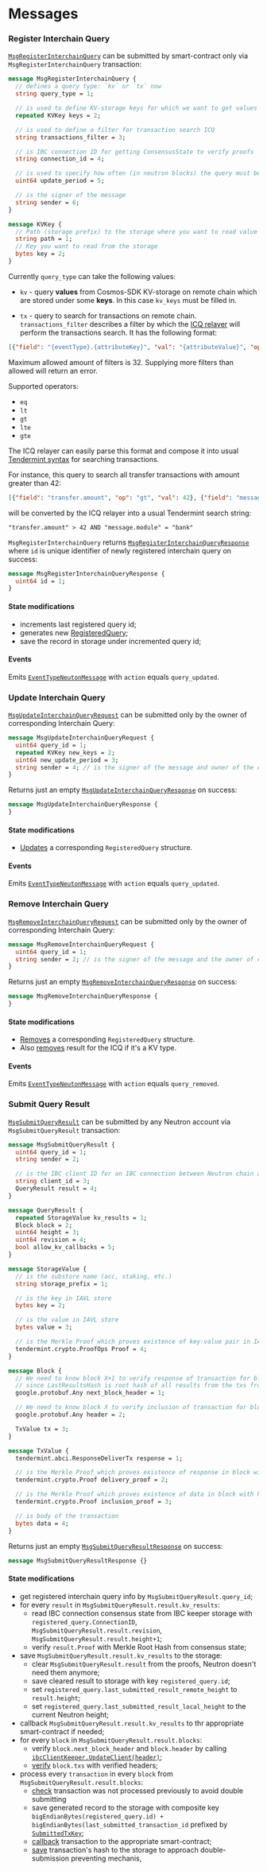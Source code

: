 # Messages

### Register Interchain Query

[`MsgRegisterInterchainQuery`](https://github.com/neutron-org/neutron/blob/dd812d6a05f4036a789cdb4b895020e73543702e/proto/interchainqueries/tx.proto#L23) can be submitted by smart-contract only via `MsgRegisterInterchainQuery` transaction:

```protobuf
message MsgRegisterInterchainQuery {
  // defines a query type: `kv` or `tx` now
  string query_type = 1;

  // is used to define KV-storage keys for which we want to get values from remote chain
  repeated KVKey keys = 2;

  // is used to define a filter for transaction search ICQ
  string transactions_filter = 3;

  // is IBC connection ID for getting ConsensusState to verify proofs
  string connection_id = 4;

  // is used to specify how often (in neutron blocks) the query must be updated
  uint64 update_period = 5;

  // is the signer of the message
  string sender = 6;
}

message KVKey {
  // Path (storage prefix) to the storage where you want to read value by key (usually name of cosmos-sdk module: 'staking', 'bank', etc.)
  string path = 1;
  // Key you want to read from the storage
  bytes key = 2;
}
```

Currently `query_type` can take the following values:
* `kv` - query **values** from Cosmos-SDK KV-storage on remote chain which are stored under some **keys**. In this case `kv_keys` must be filled in.

* `tx` - query to search for transactions on remote chain. `transactions_filter` describes a filter by which the [ICQ relayer](/relaying/icq-relayer) will perform the transactions search. It has the following format:
```json
[{"field": "{eventType}.{attributeKey}", "val": "{attributeValue}", "op": "gte"}, ...]
```

Maximum allowed amount of filters is 32. Supplying more filters than allowed will return an error.

Supported operators:
* `eq`
* `lt`
* `gt`
* `lte`
* `gte`

The ICQ relayer can easily parse this format and compose it into usual [Tendermint syntax](https://docs.tendermint.com/v0.33/app-dev/indexing-transactions.html#querying-transactions) for searching transactions.

For instance, this query to search all transfer transactions with amount greater than 42:
```json
[{"field": "transfer.amount", "op": "gt", "val": 42}, {"field": "message.module", "op": "eq", "val": "bank"}]
```
will be converted by the ICQ relayer into a usual Tendermint search string:
```
"transfer.amount" > 42 AND "message.module" = "bank"
```

`MsgRegisterInterchainQuery` returns [`MsgRegisterInterchainQueryResponse`](https://github.com/neutron-org/neutron/blob/4313d35f8082dc124c5fe9491870720bbd3a5052/proto/interchainqueries/tx.proto#L42) where `id` is unique identifier of newly registered interchain query on success:
```protobuf
message MsgRegisterInterchainQueryResponse { 
  uint64 id = 1; 
}
```

#### State modifications
* increments last registered query id;
* generates new [RegisteredQuery](https://github.com/neutron-org/neutron/blob/c8503c3c17df3c5ca24abeeafaba9123c28395ac/proto/interchainqueries/genesis.proto#L10);
* save the record in storage under incremented query id;

#### Events
Emits [`EventTypeNeutonMessage`](/neutron/interchain-queries/events#eventtypeneutronmessage) with `action` equals `query_updated`.

### Update Interchain Query

[`MsgUpdateInterchainQueryRequest`](https://github.com/neutron-org/neutron/blob/dd812d6a05f4036a789cdb4b895020e73543702e/proto/interchainqueries/tx.proto#L111) can be submitted only by the owner of corresponding Interchain Query:
```protobuf
message MsgUpdateInterchainQueryRequest {
  uint64 query_id = 1;
  repeated KVKey new_keys = 2;
  uint64 new_update_period = 3;
  string sender = 4; // is the signer of the message and owner of the corresponding ICQ
}
```

Returns just an empty [`MsgUpdateInterchainQueryResponse`](https://github.com/neutron-org/neutron/blob/dd812d6a05f4036a789cdb4b895020e73543702e/proto/interchainqueries/tx.proto#L117) on success:
```protobuf
message MsgUpdateInterchainQueryResponse {
}
```

#### State modifications
* [Updates](https://github.com/neutron-org/neutron/blob/dd812d6a05f4036a789cdb4b895020e73543702e/x/interchainqueries/keeper/msg_server.go#L130) a corresponding `RegisteredQuery` structure.

#### Events
Emits [`EventTypeNeutonMessage`](/neutron/interchain-queries/events#eventtypeneutronmessage) with `action` equals `query_updated`.


### Remove Interchain Query

[`MsgRemoveInterchainQueryRequest`](https://github.com/neutron-org/neutron/blob/dd812d6a05f4036a789cdb4b895020e73543702e/proto/interchainqueries/tx.proto#L104) can be submitted only by the owner of corresponding Interchain Query:
```protobuf
message MsgRemoveInterchainQueryRequest {
  uint64 query_id = 1;
  string sender = 2; // is the signer of the message and the owner of corresponding ICQ
}
```

Returns just an empty [`MsgRemoveInterchainQueryResponse`](https://github.com/neutron-org/neutron/blob/dd812d6a05f4036a789cdb4b895020e73543702e/proto/interchainqueries/tx.proto#L108) on success:
```protobuf
message MsgRemoveInterchainQueryResponse {
}
```

#### State modifications
* [Removes](https://github.com/neutron-org/neutron/blob/dd812d6a05f4036a789cdb4b895020e73543702e/x/interchainqueries/keeper/msg_server.go#L93) a corresponding `RegisteredQuery` structure.
* Also [removes](https://github.com/neutron-org/neutron/blob/dd812d6a05f4036a789cdb4b895020e73543702e/x/interchainqueries/keeper/msg_server.go#L94) result for the ICQ if it's a KV type.

#### Events
Emits [`EventTypeNeutonMessage`](/neutron/interchain-queries/events#eventtypeneutronmessage) with `action` equals `query_removed`.


### Submit Query Result

[`MsgSubmitQueryResult`](https://github.com/neutron-org/neutron/blob/4313d35f8082dc124c5fe9491870720bbd3a5052/proto/interchainqueries/tx.proto#L44) can be submitted by any Neutron account via `MsgSubmitQueryResult` transaction:

```protobuf
message MsgSubmitQueryResult {
  uint64 query_id = 1;
  string sender = 2;

  // is the IBC client ID for an IBC connection between Neutron chain and target chain (where the result was obtained from)
  string client_id = 3;
  QueryResult result = 4;
}

message QueryResult {
  repeated StorageValue kv_results = 1;
  Block block = 2;
  uint64 height = 3;
  uint64 revision = 4;
  bool allow_kv_callbacks = 5;
}

message StorageValue {
  // is the substore name (acc, staking, etc.)
  string storage_prefix = 1;

  // is the key in IAVL store
  bytes key = 2;

  // is the value in IAVL store
  bytes value = 3;

  // is the Merkle Proof which proves existence of key-value pair in IAVL storage
  tendermint.crypto.ProofOps Proof = 4;
}

message Block {
  // We need to know block X+1 to verify response of transaction for block X
  // since LastResultsHash is root hash of all results from the txs from the previous block
  google.protobuf.Any next_block_header = 1;

  // We need to know block X to verify inclusion of transaction for block X
  google.protobuf.Any header = 2;

  TxValue tx = 3;
}

message TxValue {
  tendermint.abci.ResponseDeliverTx response = 1;

  // is the Merkle Proof which proves existence of response in block with height next_block_header.Height
  tendermint.crypto.Proof delivery_proof = 2;

  // is the Merkle Proof which proves existence of data in block with height header.Height
  tendermint.crypto.Proof inclusion_proof = 3;

  // is body of the transaction
  bytes data = 4;
}
```

Returns just an empty [`MsgSubmitQueryResultResponse`](https://github.com/neutron-org/neutron/blob/4313d35f8082dc124c5fe9491870720bbd3a5052/proto/interchainqueries/tx.proto#L99) on success:

```protobuf
message MsgSubmitQueryResultResponse {}
```

#### State modifications
* get registered interchain query info by `MsgSubmitQueryResult.query_id`;
* for every `result` in `MsgSubmitQueryResult.result.kv_results`:
  * read IBC connection consensus state from IBC keeper storage with `registered_query.ConnectionID`, `MsgSubmitQueryResult.result.revision`, `MsgSubmitQueryResult.result.height+1`;
  * verify `result.Proof` with Merkle Root Hash from consensus state;
* save `MsgSubmitQueryResult.result.kv_results` to the storage:
  * clear `MsgSubmitQueryResult.result` from the proofs, Neutron doesn't need them anymore;
  * save cleared result to storage with key `registered_query.id`;
  * set `registered_query.last_submitted_result_remote_height` to `result.height`;
  * set `registered_query.last_submitted_result_local_height` to the current Neutron height;
* callback `MsgSubmitQueryResult.result.kv_results` to thr appropriate smart-contract if needed;
* for every `block` in `MsgSubmitQueryResult.result.blocks`:
  * verify `block.next_block_header` and `block.header` by calling [`ibcClientKeeper.UpdateClient(header)`](https://github.com/neutron-org/neutron/blob/4313d35f8082dc124c5fe9491870720bbd3a5052/x/interchainqueries/keeper/process_block_results.go#L63);
  * [verify](https://github.com/neutron-org/neutron/blob/4313d35f8082dc124c5fe9491870720bbd3a5052/x/interchainqueries/keeper/process_block_results.go#L155) `block.txs` with verified headers;
* process every `transaction` in every `block` from `MsgSubmitQueryResult.result.blocks`:
  * [check](https://github.com/neutron-org/neutron/blob/4313d35f8082dc124c5fe9491870720bbd3a5052/x/interchainqueries/keeper/process_block_results.go#L125) transaction was not processed previously to avoid double submitting
  * save generated record to the storage with composite key `bigEndianBytes(registered_query.id) + bigEndianBytes(last_submitted_transaction_id` prefixed by [`SubmittedTxKey`](https://github.com/neutron-org/neutron/blob/c8503c3c17df3c5ca24abeeafaba9123c28395ac/x/interchainqueries/types/keys.go#L33);
  * [callback](https://github.com/neutron-org/neutron/blob/4313d35f8082dc124c5fe9491870720bbd3a5052/x/interchainqueries/keeper/process_block_results.go#L134) transaction to the appropriate smart-contract;
  * [save](https://github.com/neutron-org/neutron/blob/4313d35f8082dc124c5fe9491870720bbd3a5052/x/interchainqueries/keeper/process_block_results.go#L141) transaction's hash to the storage to approach double-submission preventing mechanis,
